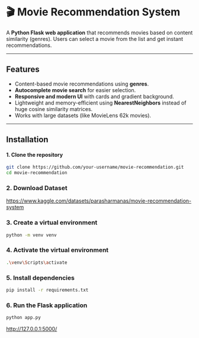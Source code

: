 # 🎬 Movie Recommendation System

A **Python Flask web application** that recommends movies based on content similarity (genres). Users can select a movie from the list and get instant recommendations.  

---

## **Features**

- Content-based movie recommendations using **genres**.
- **Autocomplete movie search** for easier selection.
- **Responsive and modern UI** with cards and gradient background.
- Lightweight and memory-efficient using **NearestNeighbors** instead of huge cosine similarity matrices.
- Works with large datasets (like MovieLens 62k movies).  

---

## **Installation**

#### **1. Clone the repository**
```bash
git clone https://github.com/your-username/movie-recommendation.git
cd movie-recommendation
```

### **2. Download Dataset** 
https://www.kaggle.com/datasets/parasharmanas/movie-recommendation-system

### **3. Create a virtual environment**
```bash
python -m venv venv
```

### **4. Activate the virtual environment**
```bash
.\venv\Scripts\activate
```

### **5. Install dependencies**
```bash
pip install -r requirements.txt
```

### **6. Run the Flask application**
```bash
python app.py
```

http://127.0.0.1:5000/
